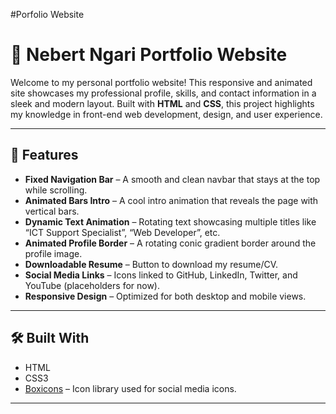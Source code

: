 #Porfolio Website

# 💼 Nebert Ngari Portfolio Website

Welcome to my personal portfolio website! This responsive and animated site showcases my professional profile, skills, and contact information in a sleek and modern layout. Built with **HTML** and **CSS**, this project highlights my knowledge in front-end web development, design, and user experience.

---

## 🚀 Features

-  **Fixed Navigation Bar** – A smooth and clean navbar that stays at the top while scrolling.
-  **Animated Bars Intro** – A cool intro animation that reveals the page with vertical bars.
-  **Dynamic Text Animation** – Rotating text showcasing multiple titles like “ICT Support Specialist”, “Web Developer”, etc.
-  **Animated Profile Border** – A rotating conic gradient border around the profile image.
-  **Downloadable Resume** – Button to download my resume/CV.
-  **Social Media Links** – Icons linked to GitHub, LinkedIn, Twitter, and YouTube (placeholders for now).
-  **Responsive Design** – Optimized for both desktop and mobile views.

---

## 🛠️ Built With

- HTML  
- CSS3 
- [Boxicons](https://boxicons.com/) – Icon library used for social media icons.

---


